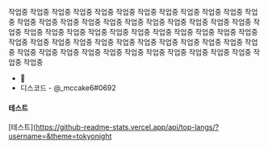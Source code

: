 작업중 작업중 작업중 작업중 작업중 작업중 작업중 작업중 작업중 작업중 
작업중 작업중 작업중 작업중 작업중 작업중 작업중 작업중 작업중 작업중 
작업중 작업중 작업중 작업중 작업중 작업중 작업중 작업중 작업중 작업중 
작업중 작업중 작업중 작업중 작업중 작업중 작업중 작업중 작업중 작업중 
작업중 작업중 작업중 작업중 작업중 작업중 작업중 작업중 작업중 작업중 
작업중 작업중 작업중 작업중 작업중 작업중 작업중 작업중 작업중 작업중 




- 👋
- 디스코드 - @_mccake6#0692

<!---
mccake6/mccake6 is a ✨ special ✨ repository because its `README.md` (this file) appears on your GitHub profile.
You can click the Preview link to take a look at your changes.
--->

#### 테스트
[테스트](https://github-readme-stats.vercel.app/api/top-langs/?username=&theme=tokyonight
